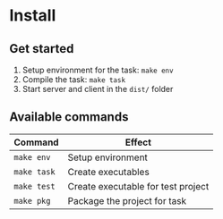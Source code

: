 
# Install


## Get started

1. Setup environment for the task: `make env`
2. Compile the task: `make task`
3. Start server and client in the `dist/` folder

## Available commands

|   Command                     |   Effect                                    |
| ----------------------------- | ------------------------------------------- |
|  `make env`     |   Setup environment      |     
|  `make task`    |   Create executables      |     
|  `make test`                  |   Create executable for test project        |     
|  `make pkg`     |   Package the project for task  |     
	
